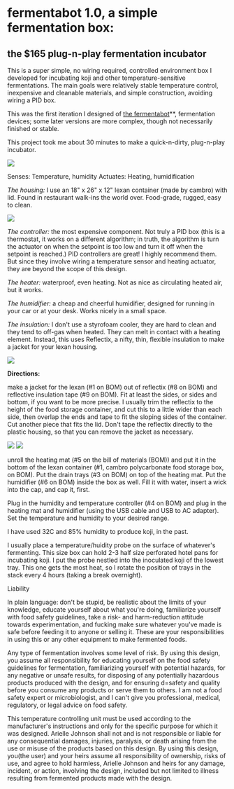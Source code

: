 # fermentabot 1.0, a simple fermentation box:
## the $165 plug-n-play fermentation incubator
This is a super simple, no wiring required, controlled environment box I developed for incubating koji and other temperature-sensitive fermentations. The main goals were relatively stable temperature control, inexpensive and cleanable materials, and simple construction, avoiding wiring a PID box. 

This was the first iteration I designed of [the fermentabot](https://github.com/OpenAgInitiative/fermentabot)**, fermentation devices; some later versions are more complex, though not necessarily finished or stable.



This project took me about 30 minutes to make a quick-n-dirty, plug-n-play incubator.

![](/photos/IMG_0766.jpg)

Senses: Temperature, humidity
Actuates: Heating, humidification

*The housing:* I use an 18" x 26" x 12" lexan container (made by cambro) with lid. Found in restaurant walk-ins the world over. Food-grade, rugged, easy to clean.

![](/photos/IMG_0761.jpg)

*The controller:* the most expensive component. Not truly a PID box (this is a thermostat, it works on a different algorithm; in truth, the algorithm is turn the actuator on when the setpoint is too low and turn it off when the setpoint is reached.) PID controllers are great! I highly recommend them. But since they involve wiring a temperature sensor and heating actuator, they are beyond the scope of this design. 

*The heater:* waterproof, even heating. Not as nice as circulating heated air, but it works.

*The humidifier:* a cheap and cheerful humidifier, designed for running in your car or at your desk. Works nicely in a small space.

*The insulation:* I don't use a styrofoam cooler, they are hard to clean and they tend to off-gas when heated. They can melt in contact with a heating element. Instead, this uses Reflectix, a nifty, thin, flexible insulation to make a jacket for your lexan housing.

![](/photos/IMG_0448.jpg)

**Directions:**

make a jacket for the lexan (#1 on BOM) out of reflectix (#8 on BOM) and reflective insulation tape (#9 on BOM). Fit at least the sides, or sides and bottom, if you want to be more precise. I usually trim the reflectix to the height of the food storage container, and cut this to a little wider than each side, then overlap the ends and tape to fit the sloping sides of the container. Cut another piece that fits the lid. Don't tape the reflectix directly to the plastic housing, so that you can remove the jacket as necessary.

![](/photos/IMG_0492.jpg)
![](/photos/IMG_0493.jpg)

unroll the heating mat (#5 on the bill of materials (BOM)) and put it in the bottom of the lexan container (#1, cambro polycarbonate food storage box, on BOM). Put the drain trays (#3 on BOM) on top of the heating mat. Put the humidifier (#6 on BOM) inside the box as well. Fill it with water, insert a wick into the cap, and cap it, first.

Plug in the humidity and temperature controller (#4 on BOM) and plug in the heating mat and humidifier (using the USB cable and USB to AC adapter). Set the temperature and humidity to your desired range.

I have used 32C and 85% humidity to produce koji, in the past.

I usually place a temperature/huidity probe on the surface of whatever's fermenting. This size box can hold 2-3 half size perforated hotel pans for incubating koji. I put the probe nestled into the inoculated koji of the lowest tray. This one gets the most heat, so I rotate the position of trays in the stack every 4 hours (taking a break overnight). 


Liability

In plain language: don't be stupid, be realistic about the limits of your knowledge, educate yourself about what you're doing, familiarize yourself with food safety guidelines, take a risk- and harm-reduction attitude towards experimentation, and fucking make sure whatever you've made is safe before feeding it to anyone or selling it. These are your responsibilities in using this or any other equipment to make fermented foods.

Any type of fermentation involves some level of risk. By using this design, you assume all responsibility for educating yourself on the food safety guidelines for fermentation, familiarizing yourself with potential hazards, for any negative or unsafe results, for disposing of any potentially hazardous products produced with the design, and for ensuring d=safety and quality before you consume any products or serve them to others. I am not a food safety expert or microbiologist, and I can't give you professional, medical, regulatory, or legal advice on food safety. 

This temperature controlling unit must be used according to the manufacturer's instructions and only for the specific purpose for
which it was designed. Arielle Johnson shall not and is not responsible or liable for any consequential damages, injuries, paralysis, or death arising from the use or misuse of the products based on this design. By using this design, you(the user) and your heirs assume all responsibility of ownership, risks of use, and agree to hold harmless, Arielle Johnson and heirs for any damage, incident, or action, involving the design, included but not limited to illness resulting from fermented products made with the design. 
